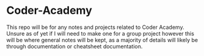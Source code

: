 # Coder-Academy

This repo will be for any notes and projects related to Coder Academy. Unsure as of yet if I will need to make one for a group project however this will be where general notes will be kept, as a majority of details will likely be through documentation or cheatsheet documentation.